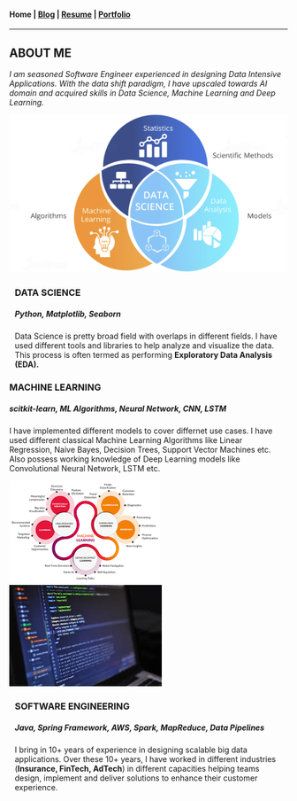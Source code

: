 #### Home | [Blog](/blog) | [Resume](/resume) | [Portfolio](/portfolio)
---

<h2 class="title">ABOUT ME</h2>
<p class="content" style="font-style: italic">I am seasoned Software Engineer experienced in designing Data Intensive Applications. With the data shift paradigm, I have upscaled towards AI domain and acquired skills in Data Science, Machine Learning and Deep Learning.</p>

<div class="section">
    <img class="section-image" src="/images/data-science.png" atl="Data Science" />
    <div class="section-content" style="margin-left: 10px" >
        <h3 class="title">DATA SCIENCE</h3>
        <h5 class="sub-heading">Python, Matplotlib, Seaborn</h5>
        <p class="content">Data Science is pretty broad field with overlaps in different fields. I have used different tools and libraries to help analyze and visualize the data. This process is often termed as performing <strong>Exploratory Data Analysis (EDA).</strong></p>
    </div>
</div>

<div class="section">
    <div class="section-content" style="margin-right: 10px">
        <h3 class="title">MACHINE LEARNING</h3>
        <h5 class="sub-heading">scitkit-learn, ML Algorithms, Neural Network, CNN, LSTM</h5>
        <p class="content">I have implemented different models to cover differnet use cases. I have used different classical Machine Learning Algorithms like Linear Regression, Naive Bayes, Decision Trees, Support Vector Machines etc. Also possess working knowledge of Deep Learning models like Convolutional Neural Network, LSTM etc. </p>
    </div>
    <img class="section-image" src="/images/ml.png" atl="Machine Learning" />    
</div>

<div class="section">
    <img class="section-image" src="/images/software.jpeg" atl="Data Science" />    
    <div class="section-content"  style="margin-left: 10px" >
        <h3 class="title">SOFTWARE ENGINEERING</h3>
        <h5 class="sub-heading">Java, Spring Framework, AWS, Spark, MapReduce, Data Pipelines</h5>
        <p class="content">I bring in 10+ years of experience in designing scalable big data applications. Over these 10+ years, I have worked in different industries (<strong>Insurance, FinTech, AdTech</strong>) in different capacities helping teams design, implement and deliver solutions to enhance their customer experience.</p>
    </div>
</div>

